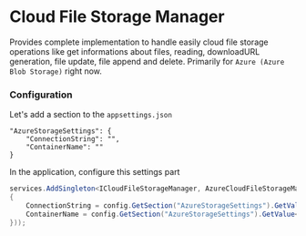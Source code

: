 # Cloud File Storage Manager

Provides complete implementation to handle easily cloud file storage operations like get informations about files, reading, downloadURL generation, file update, file append and delete. Primarily for `Azure (Azure Blob Storage)` right now.

### Configuration

Let's add a section to the `appsettings.json`

```
"AzureStorageSettings": {
    "ConnectionString": "",
    "ContainerName": ""
}
```
In the application, configure this settings part

```cs
services.AddSingleton<ICloudFileStorageManager, AzureCloudFileStorageManager>(services => new AzureCloudFileStorageManager(new AzureCloudFileStorageManagerOptions()
{
    ConnectionString = config.GetSection("AzureStorageSettings").GetValue<string>("ConnectionString"),
    ContainerName = config.GetSection("AzureStorageSettings").GetValue<string>("ContainerName")
}));  

```
